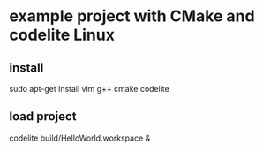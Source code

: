 # example project with CMake and codelite Linux

## install

sudo apt-get install vim g++ cmake codelite

## load project

codelite build/HelloWorld.workspace &
